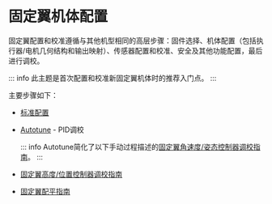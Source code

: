# 固定翼机体配置

固定翼配置和校准遵循与其他机型相同的高层步骤：固件选择、机体配置（包括执行器/电机几何结构和输出映射）、传感器配置和校准、安全及其他功能配置，最后进行调校。

::: info
此主题是首次配置和校准新固定翼机体时的推荐入门点。
:::

主要步骤如下：

- [标准配置](../config/index.md)
- [Autotune](../config/autotune_fw.md) - PID调校

  ::: info
  Autotune简化了以下手动过程描述的[固定翼角速度/姿态控制器调校指南](../config_fw/pid_tuning_guide_fixedwing.md)。
  :::

- [固定翼高度/位置控制器调校指南](../config_fw/position_tuning_guide_fixedwing.md)
- [固定翼配平指南](../config_fw/trimming_guide_fixedwing.md)